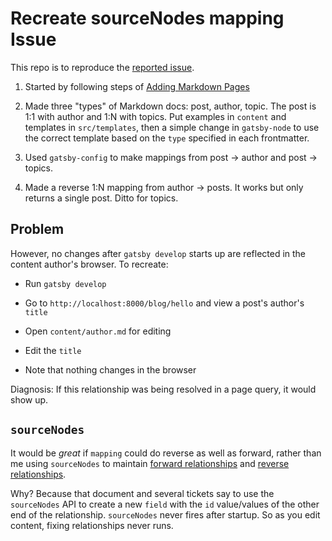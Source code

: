 # Recreate sourceNodes mapping Issue

This repo is to reproduce the [reported issue](https://github.com/gatsbyjs/gatsby/issues/11151).

1) Started by following steps of [Adding Markdown Pages](https://www.gatsbyjs.org/docs/adding-markdown-pages/)

2) Made three "types" of Markdown docs: post, author, topic. The post is 1:1 with author and 
1:N with topics. Put examples in `content` and templates in `src/templates`, then a simple 
change in `gatsby-node` to use the correct template based on the `type` specified in each 
frontmatter.

3) Used `gatsby-config` to make mappings from post -> author and post -> topics.

4) Made a reverse 1:N mapping from author -> posts. It works but only returns a single 
post. Ditto for topics.

## Problem

However, no changes after `gatsby develop` starts up are reflected in the content author's 
browser. To recreate:

- Run `gatsby develop`

- Go to `http://localhost:8000/blog/hello` and view a post's author's `title`

- Open `content/author.md` for editing

- Edit the `title`

- Note that nothing changes in the browser

Diagnosis: If this relationship was being resolved in a page query, it would show up.

## `sourceNodes`

It would be *great* if `mapping` could do reverse as well as forward, rather than me using `sourceNodes` to 
maintain [forward relationships](https://www.gatsbyjs.org/docs/create-source-plugin/#creating-the-relationship) 
and [reverse relationships](https://www.gatsbyjs.org/docs/create-source-plugin/#creating-the-reverse-relationship).

Why? Because that document and several tickets say to use the `sourceNodes` API to create a 
new `field` with the `id` value/values of the other end of the relationship. `sourceNodes` 
never fires after startup. So as you edit content, fixing relationships never runs. 

